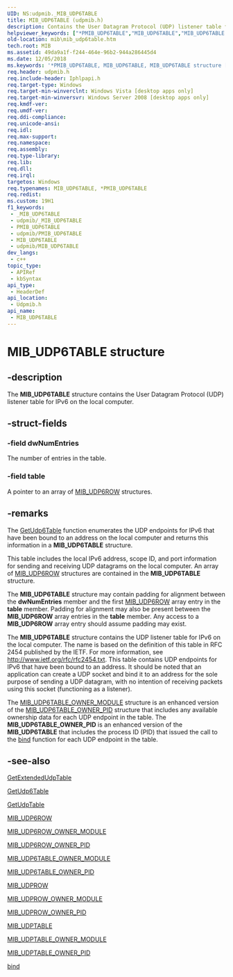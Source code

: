 ```yaml
---
UID: NS:udpmib._MIB_UDP6TABLE
title: MIB_UDP6TABLE (udpmib.h)
description: Contains the User Datagram Protocol (UDP) listener table for IPv6 on the local computer.
helpviewer_keywords: ["*PMIB_UDP6TABLE","MIB_UDP6TABLE","MIB_UDP6TABLE structure [MIB]","PMIB_UDP6TABLE","PMIB_UDP6TABLE structure pointer [MIB]","mib.mib_udp6table","udpmib/MIB_UDP6TABLE","udpmib/PMIB_UDP6TABLE"]
old-location: mib\mib_udp6table.htm
tech.root: MIB
ms.assetid: 49da9a1f-f244-464e-96b2-944a286445d4
ms.date: 12/05/2018
ms.keywords: '*PMIB_UDP6TABLE, MIB_UDP6TABLE, MIB_UDP6TABLE structure [MIB], PMIB_UDP6TABLE, PMIB_UDP6TABLE structure pointer [MIB], mib.mib_udp6table, udpmib/MIB_UDP6TABLE, udpmib/PMIB_UDP6TABLE'
req.header: udpmib.h
req.include-header: Iphlpapi.h
req.target-type: Windows
req.target-min-winverclnt: Windows Vista [desktop apps only]
req.target-min-winversvr: Windows Server 2008 [desktop apps only]
req.kmdf-ver: 
req.umdf-ver: 
req.ddi-compliance: 
req.unicode-ansi: 
req.idl: 
req.max-support: 
req.namespace: 
req.assembly: 
req.type-library: 
req.lib: 
req.dll: 
req.irql: 
targetos: Windows
req.typenames: MIB_UDP6TABLE, *PMIB_UDP6TABLE
req.redist: 
ms.custom: 19H1
f1_keywords:
 - _MIB_UDP6TABLE
 - udpmib/_MIB_UDP6TABLE
 - PMIB_UDP6TABLE
 - udpmib/PMIB_UDP6TABLE
 - MIB_UDP6TABLE
 - udpmib/MIB_UDP6TABLE
dev_langs:
 - c++
topic_type:
 - APIRef
 - kbSyntax
api_type:
 - HeaderDef
api_location:
 - Udpmib.h
api_name:
 - MIB_UDP6TABLE
---
```


# MIB_UDP6TABLE structure


## -description

The 
<b>MIB_UDP6TABLE</b> structure contains the User Datagram Protocol (UDP)  listener table for IPv6 on the local computer.

## -struct-fields

### -field dwNumEntries

The number of entries in the table.

### -field table

A pointer to an array of 
<a href="https://docs.microsoft.com/windows/desktop/api/udpmib/ns-udpmib-mib_udp6row">MIB_UDP6ROW</a> structures.

## -remarks

The <a href="https://docs.microsoft.com/windows/desktop/api/iphlpapi/nf-iphlpapi-getudp6table">GetUdp6Table</a> function enumerates the UDP  endpoints for IPv6 that have been bound to an address on the local computer and returns this information in a <b>MIB_UDP6TABLE</b> structure. 

This table includes the local IPv6 address, scope ID, and port information for sending and receiving UDP datagrams on the local computer. An array of <a href="https://docs.microsoft.com/windows/desktop/api/udpmib/ns-udpmib-mib_udp6row">MIB_UDP6ROW</a> structures are contained in the <b>MIB_UDP6TABLE</b> structure.

The <b>MIB_UDP6TABLE</b> structure may contain padding for alignment between the <b>dwNumEntries</b> member and the first <a href="https://docs.microsoft.com/windows/desktop/api/udpmib/ns-udpmib-mib_udp6row">MIB_UDP6ROW</a> array entry in the <b>table</b> member. Padding for alignment may also be present between the <b>MIB_UDP6ROW</b> array entries in the <b>table</b> member. Any access to a <b>MIB_UDP6ROW</b> array entry should assume  padding may exist. 



The <b>MIB_UDP6TABLE</b> structure contains the UDP listener table for IPv6 on the local computer. The name is based on the definition of this table in RFC 2454 published by the IETF. For more information, see 
<a href="http://tools.ietf.org/html/rfc2454">http://www.ietf.org/rfc/rfc2454.txt</a>. This table contains UDP  endpoints for IPv6 that have been bound to an address. It should be noted that an application can create a UDP socket and bind it to an address for the sole purpose of sending a UDP datagram, with no intention of receiving packets using this socket (functioning as a listener). 



The <a href="https://docs.microsoft.com/windows/desktop/api/udpmib/ns-udpmib-mib_udp6table_owner_module">MIB_UDP6TABLE_OWNER_MODULE</a> structure is an enhanced version of the  <a href="https://docs.microsoft.com/windows/desktop/api/udpmib/ns-udpmib-mib_udp6table_owner_pid">MIB_UDP6TABLE_OWNER_PID</a> structure that includes any available ownership data for each UDP endpoint in the table.  The <b>MIB_UDP6TABLE_OWNER_PID</b> is an enhanced version of the <b>MIB_UDP6TABLE</b> that includes the process ID (PID) that issued the call to the <a href="https://docs.microsoft.com/windows/desktop/api/winsock/nf-winsock-bind">bind</a> function for each UDP endpoint in the table.

## -see-also

<a href="https://docs.microsoft.com/windows/desktop/api/iphlpapi/nf-iphlpapi-getextendedudptable">GetExtendedUdpTable</a>



<a href="https://docs.microsoft.com/windows/desktop/api/iphlpapi/nf-iphlpapi-getudp6table">GetUdp6Table</a>



<a href="https://docs.microsoft.com/windows/desktop/api/iphlpapi/nf-iphlpapi-getudptable">GetUdpTable</a>



<a href="https://docs.microsoft.com/windows/desktop/api/udpmib/ns-udpmib-mib_udp6row">MIB_UDP6ROW</a>



<a href="https://docs.microsoft.com/windows/desktop/api/udpmib/ns-udpmib-mib_udp6row_owner_module">MIB_UDP6ROW_OWNER_MODULE</a>



<a href="https://docs.microsoft.com/windows/desktop/api/udpmib/ns-udpmib-mib_udp6row_owner_pid">MIB_UDP6ROW_OWNER_PID</a>



<a href="https://docs.microsoft.com/windows/desktop/api/udpmib/ns-udpmib-mib_udp6table_owner_module">MIB_UDP6TABLE_OWNER_MODULE</a>



<a href="https://docs.microsoft.com/windows/desktop/api/udpmib/ns-udpmib-mib_udp6table_owner_pid">MIB_UDP6TABLE_OWNER_PID</a>



<a href="https://docs.microsoft.com/windows/desktop/api/udpmib/ns-udpmib-mib_udprow">MIB_UDPROW</a>



<a href="https://docs.microsoft.com/windows/desktop/api/udpmib/ns-udpmib-mib_udprow_owner_module">MIB_UDPROW_OWNER_MODULE</a>



<a href="https://docs.microsoft.com/windows/desktop/api/udpmib/ns-udpmib-mib_udprow_owner_pid">MIB_UDPROW_OWNER_PID</a>



<a href="https://docs.microsoft.com/windows/desktop/api/udpmib/ns-udpmib-mib_udptable">MIB_UDPTABLE</a>



<a href="https://docs.microsoft.com/windows/desktop/api/udpmib/ns-udpmib-mib_udptable_owner_module">MIB_UDPTABLE_OWNER_MODULE</a>



<a href="https://docs.microsoft.com/windows/desktop/api/udpmib/ns-udpmib-mib_udptable_owner_pid">MIB_UDPTABLE_OWNER_PID</a>



<a href="https://docs.microsoft.com/windows/desktop/api/winsock/nf-winsock-bind">bind</a>

